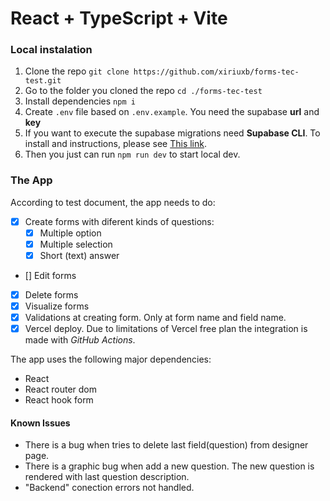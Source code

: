 # React + TypeScript + Vite

### Local instalation
1. Clone the repo
`git clone https://github.com/xiriuxb/forms-tec-test.git`
2. Go to the folder you cloned the repo
`cd ./forms-tec-test`
3. Install dependencies
`npm i`
4. Create `.env` file based on `.env.example`. You need the supabase **url** and **key**
5. If you want to execute the supabase migrations need **Supabase CLI**. To install and instructions, please see [This link](https://supabase.com/docs/guides/local-development/cli/getting-started?queryGroups=platform&platform=windows).
6. Then you just can run `npm run dev` to start local dev.

### The App
According to test document, the app needs to do:
- [x] Create forms with diferent kinds of questions:
  - [x] Multiple option
  - [x] Multiple selection
  - [x] Short (text) answer
- [] Edit forms
- [x] Delete forms
- [x] Visualize forms
- [X] Validations at creating form. Only at form name and field name.
- [X] Vercel deploy. Due to limitations of Vercel free plan the integration is made with *GitHub Actions*.

The app uses the following major dependencies:
- React
- React router dom
- React hook form

#### Known Issues
- There is a bug when tries to delete last field(question) from designer page.
- There is a graphic bug when add a new question. The new question is rendered with last question description.
- "Backend" conection errors not handled.